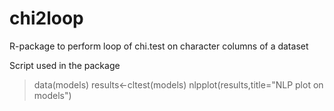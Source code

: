 # chi2loop
R-package to perform loop of chi.test on character columns of a dataset 

Script used in the package

> data(models)
> results<-cltest(models)
> nlpplot(results,title="NLP plot on models")


